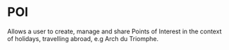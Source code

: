 # POI
Allows a user to create, manage and share Points of Interest in the context of holidays, travelling abroad, e.g Arch du Triomphe.
